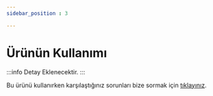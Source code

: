 ```yaml
---
sidebar_position : 3

---
```


# Ürünün Kullanımı

:::info
Detay Eklenecektir.
:::

Bu ürünü kullanırken karşılaştığınız  sorunları  bize sormak için  [tıklayınız](https://forum.degzrobotics.com/).  
